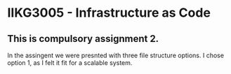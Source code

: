 # IIKG3005 - Infrastructure as Code

## This is compulsory assignment 2.
In the assingent we were presnted with three file structure options. I chose option 1, as I felt it fit for a scalable system. 
